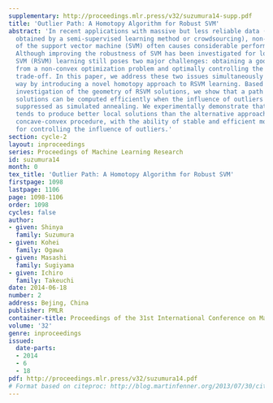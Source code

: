 ```yaml
---
supplementary: http://proceedings.mlr.press/v32/suzumura14-supp.pdf
title: 'Outlier Path: A Homotopy Algorithm for Robust SVM'
abstract: 'In recent applications with massive but less reliable data (e.g., labels
  obtained by a semi-supervised learning method or crowdsourcing), non-robustness
  of the support vector machine (SVM) often causes considerable performance deterioration.
  Although improving the robustness of SVM has been investigated for long time, robust
  SVM (RSVM) learning still poses two major challenges: obtaining a good (local) solution
  from a non-convex optimization problem and optimally controlling the robustness-efficiency
  trade-off. In this paper, we address these two issues simultaneously in an integrated
  way by introducing a novel homotopy approach to RSVM learning. Based on theoretical
  investigation of the geometry of RSVM solutions, we show that a path of local RSVM
  solutions can be computed efficiently when the influence of outliers is gradually
  suppressed as simulated annealing. We experimentally demonstrate that our algorithm
  tends to produce better local solutions than the alternative approach based on the
  concave-convex procedure, with the ability of stable and efficient model selection
  for controlling the influence of outliers.'
section: cycle-2
layout: inproceedings
series: Proceedings of Machine Learning Research
id: suzumura14
month: 0
tex_title: 'Outlier Path: A Homotopy Algorithm for Robust SVM'
firstpage: 1098
lastpage: 1106
page: 1098-1106
order: 1098
cycles: false
author:
- given: Shinya
  family: Suzumura
- given: Kohei
  family: Ogawa
- given: Masashi
  family: Sugiyama
- given: Ichiro
  family: Takeuchi
date: 2014-06-18
number: 2
address: Bejing, China
publisher: PMLR
container-title: Proceedings of the 31st International Conference on Machine Learning
volume: '32'
genre: inproceedings
issued:
  date-parts:
  - 2014
  - 6
  - 18
pdf: http://proceedings.mlr.press/v32/suzumura14.pdf
# Format based on citeproc: http://blog.martinfenner.org/2013/07/30/citeproc-yaml-for-bibliographies/
---
```

